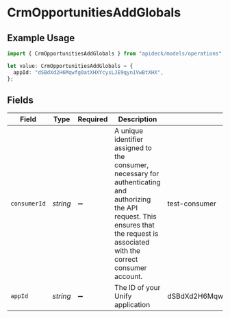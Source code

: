 # CrmOpportunitiesAddGlobals

## Example Usage

```typescript
import { CrmOpportunitiesAddGlobals } from "apideck/models/operations";

let value: CrmOpportunitiesAddGlobals = {
  appId: "dSBdXd2H6Mqwfg0atXHXYcysLJE9qyn1VwBtXHX",
};
```

## Fields

| Field                                                                                                                                                                                      | Type                                                                                                                                                                                       | Required                                                                                                                                                                                   | Description                                                                                                                                                                                | Example                                                                                                                                                                                    |
| ------------------------------------------------------------------------------------------------------------------------------------------------------------------------------------------ | ------------------------------------------------------------------------------------------------------------------------------------------------------------------------------------------ | ------------------------------------------------------------------------------------------------------------------------------------------------------------------------------------------ | ------------------------------------------------------------------------------------------------------------------------------------------------------------------------------------------ | ------------------------------------------------------------------------------------------------------------------------------------------------------------------------------------------ |
| `consumerId`                                                                                                                                                                               | *string*                                                                                                                                                                                   | :heavy_minus_sign:                                                                                                                                                                         | A unique identifier assigned to the consumer, necessary for authenticating and authorizing the API request. This ensures that the request is associated with the correct consumer account. | test-consumer                                                                                                                                                                              |
| `appId`                                                                                                                                                                                    | *string*                                                                                                                                                                                   | :heavy_minus_sign:                                                                                                                                                                         | The ID of your Unify application                                                                                                                                                           | dSBdXd2H6Mqwfg0atXHXYcysLJE9qyn1VwBtXHX                                                                                                                                                    |